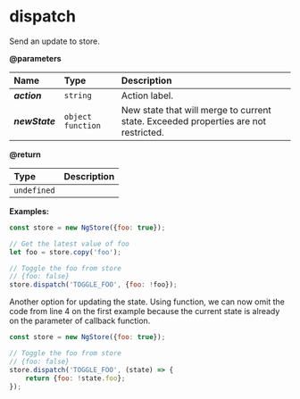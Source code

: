 # dispatch

Send an update to store.

**@parameters**

| Name | Type | Description |
| :--- | :--- | :--- |
| _**action**_ | `string` | Action label. |
| _**newState**_ | `object` `function` | New state that will merge to current state. Exceeded properties are not restricted. |

**@return**

| Type | Description |
| :--- | :--- |
| `undefined` |  |

**Examples:**

```javascript
const store = new NgStore({foo: true});

// Get the latest value of foo
let foo = store.copy('foo');

// Toggle the foo from store
// {foo: false}
store.dispatch('TOGGLE_FOO', {foo: !foo});
```

Another option for updating the state. Using function, we can now omit the code from line 4 on the first example because the current state is already on the parameter of callback function.

```javascript
const store = new NgStore({foo: true});

// Toggle the foo from store
// {foo: false}
store.dispatch('TOGGLE_FOO', (state) => {
    return {foo: !state.foo};
});
```



